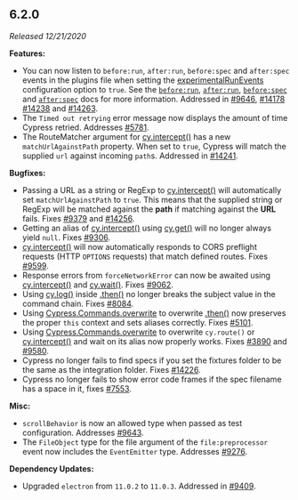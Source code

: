 ## 6.2.0

_Released 12/21/2020_

**Features:**

- You can now listen to `before:run`, `after:run`, `before:spec` and
  `after:spec` events in the plugins file when setting the
  [experimentalRunEvents](/guides/references/experiments) configuration option
  to `true`. See the [`before:run`](/api/plugins/before-run-api),
  [`after:run`](/api/plugins/after-run-api),
  [`before:spec`](/api/plugins/before-spec-api) and
  [`after:spec`](/api/plugins/after-spec-api) docs for more information.
  Addressed in [#9646](https://github.com/cypress-io/cypress/pull/9646),
  [#14178](https://github.com/cypress-io/cypress/pull/14178)
  [#14238](https://github.com/cypress-io/cypress/pull/14238) and
  [#14263](https://github.com/cypress-io/cypress/pull/14263).
- The `Timed out retrying` error message now displays the amount of time Cypress
  retried. Addresses [#5781](https://github.com/cypress-io/cypress/issues/5781).
- The RouteMatcher argument for [cy.intercept()](/api/commands/intercept) has a
  new `matchUrlAgainstPath` property. When set to `true`, Cypress will match the
  supplied `url` against incoming `path`s. Addressed in
  [#14241](https://github.com/cypress-io/cypress/issues/14241).

**Bugfixes:**

- Passing a URL as a string or RegExp to
  [cy.intercept()](/api/commands/intercept) will automatically set
  `matchUrlAgainstPath` to `true`. This means that the supplied string or RegExp
  will be matched against the **path** if matching against the **URL** fails.
  Fixes [#9379](https://github.com/cypress-io/cypress/issues/9379) and
  [#14256](https://github.com/cypress-io/cypress/issues/14256).
- Getting an alias of [cy.intercept()](/api/commands/intercept) using
  [cy.get()](/api/commands/get) will no longer always yield `null`. Fixes
  [#9306](https://github.com/cypress-io/cypress/issues/9306).
- [cy.intercept()](/api/commands/intercept) will now automatically responds to
  CORS preflight requests (HTTP `OPTIONS` requests) that match defined routes.
  Fixes [#9599](https://github.com/cypress-io/cypress/issues/9599).
- Response errors from `forceNetworkError` can now be awaited using
  [cy.intercept()](/api/commands/intercept) and [cy.wait()](/api/commands/wait).
  Fixes [#9062](https://github.com/cypress-io/cypress/issues/9062).
- Using [cy.log()](/api/commands/log) inside [.then()](/api/commands/then) no
  longer breaks the subject value in the command chain. Fixes
  [#8084](https://github.com/cypress-io/cypress/issues/8084).
- Using
  [Cypress.Commands.overwrite](/api/cypress-api/custom-commands#Overwrite-Existing-Commands)
  to overwrite [.then()](/api/commands/then) now preserves the proper `this`
  context and sets aliases correctly. Fixes
  [#5101](https://github.com/cypress-io/cypress/issues/5101).
- Using
  [Cypress.Commands.overwrite](/api/cypress-api/custom-commands#Overwrite-Existing-Commands)
  to overwrite `cy.route()` or [cy.intercept()](/api/commands/intercept) and
  wait on its alias now properly works. Fixes
  [#3890](https://github.com/cypress-io/cypress/issues/3890) and
  [#9580](https://github.com/cypress-io/cypress/issues/9580).
- Cypress no longer fails to find specs if you set the fixtures folder to be the
  same as the integration folder. Fixes
  [#14226](https://github.com/cypress-io/cypress/issues/14226).
- Cypress no longer fails to show error code frames if the spec filename has a
  space in it, fixes [#7553](https://github.com/cypress-io/cypress/issues/7553).

**Misc:**

- `scrollBehavior` is now an allowed type when passed as test configuration.
  Addresses [#9643](https://github.com/cypress-io/cypress/issues/9643).
- The `FileObject` type for the file argument of the `file:preprocessor` event
  now includes the `EventEmitter` type. Addresses
  [#9276](https://github.com/cypress-io/cypress/issues/9276).

**Dependency Updates:**

- Upgraded `electron` from `11.0.2` to `11.0.3`. Addressed in
  [#9409](https://github.com/cypress-io/cypress/issues/9409).
